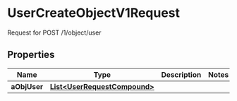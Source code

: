 

# UserCreateObjectV1Request

Request for POST /1/object/user

## Properties

| Name | Type | Description | Notes |
|------------ | ------------- | ------------- | -------------|
|**aObjUser** | [**List&lt;UserRequestCompound&gt;**](UserRequestCompound.md) |  |  |



